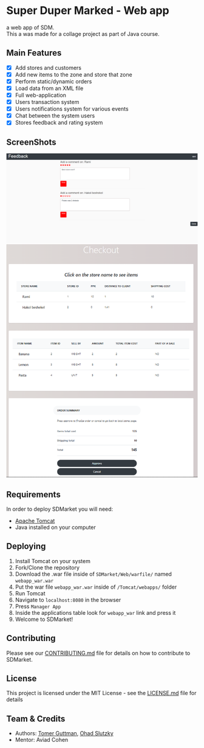 # Super Duper Marked - Web app

a web app of SDM.  
This a was made for a collage project as part of Java course.

## Main Features

- [x] Add stores and customers
- [x] Add new items to the zone and store that zone
- [x] Perform static/dynamic orders
- [x] Load data from an XML file
- [x] Full web-application
- [x] Users transaction system
- [x] Users notifications system for various events
- [x] Chat between the system users
- [x] Stores feedback and rating system

## ScreenShots

![Feedback](https://github.com/danizion/SDM-Web/blob/master/ScreenShots/Feedback.PNG)
![summery](https://github.com/danizion/SDM-Web/blob/master/ScreenShots/orderSummery.PNG)

## Requirements
In order to deploy SDMarket you will need:
* [Apache Tomcat](http://tomcat.apache.org/)
* Java installed on your computer
    
## Deploying

1. Install Tomcat on your system
2. Fork/Clone the repository
3. Download the .war file inside of `SDMarket/Web/warfile/` named `webapp_war.war`
4. Put the war file `webapp_war.war` inside of `/Tomcat/webapps/` folder
5. Run Tomcat
6. Navigate to `localhost:8080` in the browser
7. Press `Manager App` 
8. Inside the applications table look for `webapp_war` link and press it
9. Welcome to SDMarket!


## Contributing

Please see our [CONTRIBUTING.md](CONTRIBUTING.md) file for details on how to contribute to SDMarket.

## License

This project is licensed under the MIT License - see the [LICENSE.md](LICENSE) file for details

## Team & Credits

- Authors: <a href="mailto:tomerguttman27@gmail.com" target="_blank">Tomer Guttman</a>, <a href="mailto:ohadslu@gmail.com" target="_blank">Ohad Slutzky</a>
- Mentor: Aviad Cohen
